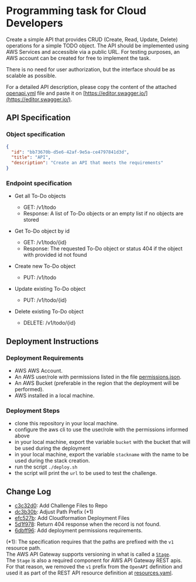# Programming task for Cloud Developers

Create a simple API that provides CRUD (Create, Read, Update, Delete) operations for a simple TODO object. The API should be implemented
using AWS Services and accessible via a public URL. For testing purposes, an AWS account can be created for free to implement the task.

There is no need for user authorization, but the interface should be as scalable as possible.

For a detailed API description, please copy the content of the attached [openapi.yml](./openapi.yml) file and paste it on [https://editor.swagger.io/](https://editor.swagger.io/).

## API Specification

### Object specification

```json
{
  "id": "bb73670b-d5e6-42af-9e5a-ce4797841d3d",
  "title": "API",
  "description": "Create an API that meets the requirements"
}
```

### Endpoint specification

- Get all To-Do objects

  - GET: /v1/todo
  - Response: A list of To-Do objects or an empty list if no objects are stored

- Get To-Do object by id

  - GET: /v1/todo/{id}
  - Response: The requested To-Do object or status 404 if the object with provided id not found

- Create new To-Do object

  - PUT: /v1/todo

- Update existing To-Do object

  - PUT: /v1/todo/{id}

- Delete existing To-Do object
  - DELETE: /v1/todo/{id}

## Deployment Instructions

### Deployment Requirements

- AWS AWS Account.
- An AWS user/role with permissions listed in the file [permissions.json](./permissions.json).
- An AWS Bucket (preferable in the region that the deployment will be performed).
- AWS installed in a local machine.

### Deployment Steps

- clone this repository in your local machine.
- configure the aws cli to use the user/role with the permissions informed above
- in your local machine, export the variable `bucket` with the bucket that will be used during the deployment
- in your local machine, export the variable `stackname` with the name to be used during the stack creation.
- run the script `./deploy.sh`
- the script will print the `url` to be used to test the challenge.

## Change Log

- [c3c32d0](https://github.com/grstavares/SDA/commit/c3c32d02eda4f5fdaf7476ba560a83356d2aa29a): Add Challenge Files to Repo
- [dc3b30b](https://github.com/grstavares/SDA/commit/dc3b30b927dc9dcab6e8428a3708877e877966ae): Adjust Path Prefix (\*1)
- [efc527b](https://github.com/grstavares/SDA/commit/efc527bf7d3962ab4d442c650a46d544f75c25f8): Add Cloudformation Deployment Files
- [5d1f978](5d1f9786181ff9878179f69d95f0f5db67b48bad): Return 404 response when the record is not found.
- [6dbff96](https://github.com/grstavares/SDA/commit/6dbff96ff885e72b0dc28cd8238047483c4b1fff): Add deployment permissions requirements.

(\*1): The specification requires that the paths are prefixed with the `v1` resource path.  
The AWS API Gateway supports versioning in what is called a [`Stage`](https://docs.aws.amazon.com/apigateway/latest/developerguide/set-up-stages.html).  
The `Stage` is also a required component for AWS API Gateway REST apis.  
For that reason, we removed the `v1` prefix from the `OpenAPI` definition and used it as part of the REST API resource definition at [resources.yaml](https://github.com/grstavares/SDA/blob/d6c7e2784f12fd40706d0282c1c81c27d58db033/resources.yaml#L52).
